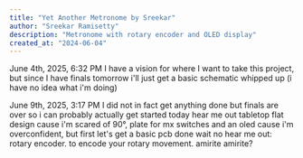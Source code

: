 ```yaml
---
title: "Yet Another Metronome by Sreekar"
author: "Sreekar Ramisetty"
description: "Metronome with rotary encoder and OLED display"
created_at: "2024-06-04"
---
```

June 4th, 2025, 6:32 PM
I have a vision for where I want to take this project, but since I have finals tomorrow i'll just get a basic schematic whipped up (i have no idea what i'm doing)

June 9th, 2025, 3:17 PM
I did not in fact get anything done but finals are over so i can probably actually get started today
hear me out tabletop flat design cause i'm scared of 90°, plate for mx switches and an oled cause i'm overconfident, but first let's get a basic pcb done
wait no hear me out: rotary encoder. to encode your rotary movement. amirite amirite?
